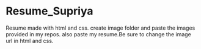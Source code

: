 # Resume_Supriya
Resume made with html and css. create image folder and paste the images provided in my repos. also paste my resume.Be sure to change the image url in html and css.
